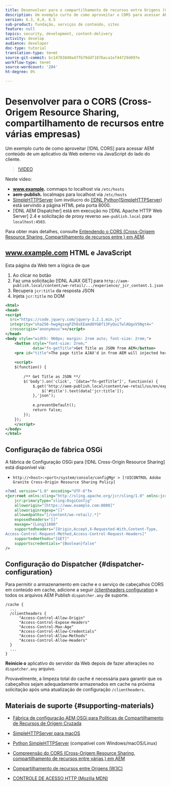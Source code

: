 ```yaml
---
title: Desenvolver para o compartilhamento de recursos entre Origens (CORS) com AEM
description: Um exemplo curto de como aproveitar o CORS para acessar AEM conteúdo de um aplicativo da Web externo via JavaScript do lado do cliente.
version: 6.3, 6,4, 6.5
sub-product: fundação, serviços de conteúdo, sites
feature: null
topics: security, development, content-delivery
activity: develop
audience: developer
doc-type: tutorial
translation-type: tm+mt
source-git-commit: bc14783840a47fb79ddf1876aca1ef44729d097e
workflow-type: tm+mt
source-wordcount: '284'
ht-degree: 0%

---
```



# Desenvolver para o CORS (Cross-Origem Resource Sharing, compartilhamento de recursos entre várias empresas)

Um exemplo curto de como aproveitar [!DNL CORS] para acessar AEM conteúdo de um aplicativo da Web externo via JavaScript do lado do cliente.

>[!VIDEO](https://video.tv.adobe.com/v/18837/?quality=12&learn=on)

Neste vídeo:

* **www.example.** commaps to localhost via  `/etc/hosts`
* **aem-publish.** localmaps para localhost via  `/etc/hosts`
* [SimpleHTTPServer](https://itunes.apple.com/us/app/simple-http-server/id441002840?mt=12) (um invólucro do  [[!DNL Python]SimpleHTTPServer](https://docs.python.org/2/library/simplehttpserver.html)) está servindo a página HTML pela porta 8000.
* [!DNL AEM Dispatcher] está em execução no  [!DNL Apache HTTP Web Server] 2.4 e solicitação de proxy reverso  `aem-publish.local` para  `localhost:4503`.

Para obter mais detalhes, consulte [Entendendo o CORS (Cross-Origem Resource Sharing, Compartilhamento de recursos entre ) em AEM](./understand-cross-origin-resource-sharing.md).

## www.example.com HTML e JavaScript

Esta página da Web tem a lógica de que

1. Ao clicar no botão
1. Faz uma solicitação [!DNL AJAX GET] para `http://aem-publish.local/content/we-retail/.../experience/_jcr_content.1.json`
1. Recupera `jcr:title` da resposta JSON
1. Injeta `jcr:title` no DOM

```xml
<html>
<head>
<script
  src="https://code.jquery.com/jquery-3.2.1.min.js"
  integrity="sha256-hwg4gsxgFZhOsEEamdOYGBf13FyQuiTwlAQgxVSNgt4="
  crossorigin="anonymous"></script>   
</head>
<body style="width: 960px; margin: 2rem auto; font-size: 2rem;">
    <button style="font-size: 2rem;"
            data="fn-getTitle">Get Title as JSON from AEM</button>
    <pre id="title">The page title AJAX'd in from AEM will injected here</pre>
    
    <script>
    $(function() { 
        
        /** Get Title as JSON **/
        $('body').on('click', '[data="fn-getTitle"]', function(e) { 
            $.get('http://aem-publish.local/content/we-retail/us/en/experience/_jcr_content.1.json', function(data) {
                $('#title').text(data['jcr:title']);
            },'json');
            
            e.preventDefault();
            return false;
        });
    });
    </script>
</body>
</html>
```

## Configuração de fábrica OSGi

A fábrica de Configuração OSGi para [!DNL Cross-Origin Resource Sharing] está disponível via:

* `http://<host>:<port>/system/console/configMgr > [!UICONTROL Adobe Granite Cross-Origin Resource Sharing Policy]`

```xml
<?xml version="1.0" encoding="UTF-8"?>
<jcr:root xmlns:sling="http://sling.apache.org/jcr/sling/1.0" xmlns:jcr="http://www.jcp.org/jcr/1.0"
    jcr:primaryType="sling:OsgiConfig"
    alloworigin="[https://www.example.com:8000]"
    alloworiginregexp="[]"
    allowedpaths="[/content/we-retail/.*]"
    exposedheaders="[]"
    maxage="{Long}1800"
    supportedheaders="[Origin,Accept,X-Requested-With,Content-Type,
Access-Control-Request-Method,Access-Control-Request-Headers]"
    supportedmethods="[GET]"
    supportscredentials="{Boolean}false"
/>
```

## Configuração do Dispatcher {#dispatcher-configuration}

Para permitir o armazenamento em cache e o serviço de cabeçalhos CORS em conteúdo em cache, adicione a seguir [/clientheaders configuration](https://experienceleague.adobe.com/docs/experience-manager-dispatcher/using/configuring/dispatcher-configuration.html?lang=en#specifying-the-http-headers-to-pass-through-clientheaders) a todos os arquivos AEM Publish `dispatcher.any` de suporte.

```
/cache { 
  ...
  /clientheaders {
      "Access-Control-Allow-Origin"
      "Access-Control-Expose-Headers"
      "Access-Control-Max-Age"
      "Access-Control-Allow-Credentials"
      "Access-Control-Allow-Methods"
      "Access-Control-Allow-Headers"
  }
  ...
}
```

**Reinicie o** aplicativo do servidor da Web depois de fazer alterações no  `dispatcher.any` arquivo.

Provavelmente, a limpeza total do cache é necessária para garantir que os cabeçalhos sejam adequadamente armazenados em cache na próxima solicitação após uma atualização de configuração `/clientheaders`.

## Materiais de suporte {#supporting-materials}

* [Fábrica de configuração AEM OSGi para Políticas de Compartilhamento de Recursos de Origem Cruzada](http://localhost:4502/system/console/configMgr/com.adobe.granite.cors.impl.CORSPolicyImpl)
* [SimpleHTTPServer para macOS](https://itunes.apple.com/us/app/simple-http-server/id441002840?mt=12)
* [Python SimpleHTTPServer](https://docs.python.org/2/library/simplehttpserver.html)  (compatível com Windows/macOS/Linux)

* [Compreensão do CORS (Cross-Origem Resource Sharing, compartilhamento de recursos entre várias ) em AEM](./understand-cross-origin-resource-sharing.md)
* [Compartilhamento de recursos entre Origens (W3C)](https://www.w3.org/TR/cors/)
* [CONTROLE DE ACESSO HTTP (Mozilla MDN)](https://developer.mozilla.org/en-US/docs/Web/HTTP/Access_control_CORS)

